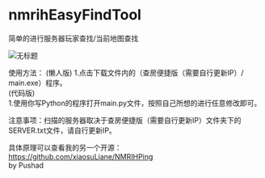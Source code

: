 # nmrihEasyFindTool
简单的进行服务器玩家查找/当前地图查找

![无标题](https://user-images.githubusercontent.com/42183711/223978716-160b2506-a114-438c-b5b2-7d2a4de1d672.png)  

使用方法：
(懒人版)
1.点击下载文件内的（查房便捷版（需要自行更新IP）/ main.exe）程序。  
(代码版)  
1.使用你写Python的程序打开main.py文件，按照自己所想的进行任意修改即可。  

注意事项：扫描的服务器取决于查房便捷版（需要自行更新IP）文件夹下的SERVER.txt文件，请自行更新IP。  

具体原理可以查看我的另一个开源：https://github.com/xiaosuLiane/NMRIHPing  
by Pushad  
